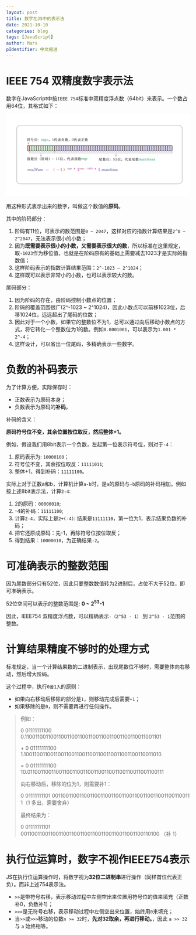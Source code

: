 ```yaml
---
layout: post
title: 数字在JS中的表示法
date: 2021-10-10
categories: blog
tags: [JavaScript]
author: Mars
pIdentifier: 中文缩进
---
```


# IEEE 754 双精度数字表示法

数字在JavaScript中按`IEEE 754`标准中双精度浮点数（64bit）来表示。一个数占用64位，其格式如下：

![754](/assets/posts/36.png)

用这种形式表示出来的数字，叫做这个数值的**原码**。

其中的阶码部分：

1. 阶码有11位，可表示的数范围是`0 ~ 2047`，这样对应的指数计算结果是`2^0 ~ 2^2047`，无法表示很小的小数；
2. 因为**既需要表示很小的小数，又需要表示很大的数**，所以标准在这里规定，取`-1023`作为移位值，也就是在阶码原有的基础上需要减去1023才是实际的指数值；
3. 这样阶码表示的指数计算结果范围：`2^-1023 ~ 2^1024`；
4. 这样既可以表示非常小的小数，也可以表示较大的数。

尾码部分：

1. 因为阶码的存在，由阶码控制小数点的位置；
2. 阶码的覆盖范围很广(2^-1023 ~ 2^1024)，因此小数点可以前移1023位，后移1024位，远远超出了尾码的位数；
3. 因此对于一个小数，如果它的整数位不为1，总可以通过向后移动小数点的方式，将它转化一个整数位为1的数。例如`0.0001001`，可以表示为`1.001 * 2^-4`；
4. 这样设计，可以省出一位尾码，多精确表示一些数字。

# 负数的补码表示

为了计算方便，实际保存时：

- 正数表示为原码本身；
- 负数表示为原码的**补码**。

补码的含义：

**原码符号位不变，其余位置按位取反，然后整体+1。**
 
例如，假设我们用8bit表示一个负数，左起第一位表示符号位，则对于`-4`：
 
1. 原码表示为: `10000100`；
2. 符号位不变，其余按位取反：`11111011`;
3. 整体+1，得到补码：`11111100`。

实际上对于正数a和b，计算机计算`a-b`时，是`a`的原码与`-b`原码的补码相加。例如按上述8bit表示法，计算`2-4`:

1. 2的原码：`00000010`;
2. -4的补码：`11111100`;
3. 计算`2-4`，实际上是`2+(-4)`: 结果是`11111110`，第一位为1，表示结果负数的补码；
4. 把它还原成原码：先-1，再除符号位按位取反；
5. 得到结果：`10000010`，为正确结果`-2`。

# 可准确表示的整数范围

因为尾数部分只有52位，因此只要整数数值转为2进制后，占位不大于52位，即可准确表示。

52位空间可以表示的整数范围是: **0 ~ 2<sup>53</sup>-1**

因此，IEEE754 双精度浮点数，可以精确表示`-（2^53 - 1）` 到 `2^53 - 1`范围的整数。

# 计算结果精度不够时的处理方式

标准规定，当一个计算结果数的二进制表示，出现尾数位不够时，需要整体向右移动，然后增大阶码。

这个过程中，执行`0舍1入`的原则：

- 如果向右移动后移除的部分是`1`，则移动完成后需要`+1`；
- 如果移除的是`0`，则不需要再进行任何操作。

> 例如：
> 
>    0 01111111100  0.1100110011001100110011001100110011001100110011001101
> 
> \+ 0 01111111100  1.1001100110011001100110011001100110011001100110011010
> 
> = 0 01111111100 10.0110011001100110011001100110011001100110011001100111
> 
> 向右移动后，移除的位为1，则需要补1：
> 
> 0 01111111101 0011001100110011001100110011001100110011001100110011 1（1 多出，需要舍弃）
> 
> 最终结果为：
> 
> 0 01111111101 0011001100110011001100110011001100110011001100110100  （补 1）

# 执行位运算时，数字不视作IEEE754表示

JS在执行位运算操作时，将数字视为**32位二进制串**进行操作（同样首位代表正负）。而非上述754表示法。

- `>>`是带符号右移，表示移动过程中左侧空出来位置用符号位的值来填充（正数补0，负数补1）；
- `>>>`是无符号右移，表示移动过程中左侧空出来位置，始终用`0`来填充；
- 当`>>`或`>>>`移动的位数`n >= 32`时，**先对32取余，再进行移动。**，因此 `a >> 32` 与 `a` 始终相等。



